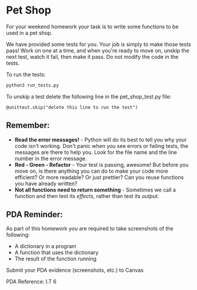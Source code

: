 # Pet Shop

For your weekend homework your task is to write some functions to be used in a pet shop.

We have provided some tests for you. Your job is simply to make those tests pass! Work on one at a time, and when you're ready to move on, unskip the next test, watch it fail, then make it pass. Do not modify the code in the tests.

To run the tests:

```bash
python3 run_tests.py
```

To unskip a test delete the following line in the pet_shop_test.py file:

```
@unittest.skip("delete this line to run the test")

```

## Remember:

* **Read the error messages!** - Python will do its best to tell you why your code isn't working. Don't panic when you see errors or failing tests, the messages are there to help you. Look for the file name and the line number in the error message.
* **Red - Green - Refactor** - Your test is passing, awesome! But before you move on, is there anything you can do to make your code more efficient? Or more readable? Or just prettier? Can you reuse functions you have already written?
* **Not all functions need to return something** - Sometimes we call a function and then test its _effects_, rather than test its _output_.

## PDA Reminder:

As part of this homework you are required to take screenshots of the following:

- A dictionary in a program
- A function that uses the dictionary
- The result of the function running


Submit your PDA evidence (screenshots, etc.) to Canvas

PDA Reference: I.T 6
